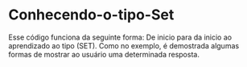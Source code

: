 # Conhecendo-o-tipo-Set
Esse código funciona da seguinte forma: De inicio para da inicio ao aprendizado ao tipo (SET). Como no exemplo, é demostrada algumas formas de mostrar ao usuário uma determinada resposta.
